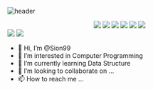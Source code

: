 ![header](https://capsule-render.vercel.app/api?type=waving&color=gradient&height=300&section=header&text=Sion's%20Github&fontSize=90)


<div align="center">
	<img src="https://img.shields.io/badge/Java-007396?style=flat&logo=Java&logoColor=white" />
	<img src="https://img.shields.io/badge/HTML5-E34F26?style=flat&logo=HTML5&logoColor=white" />
	<img src="https://img.shields.io/badge/Python-3776AB?style=flat&logo=Python&logoColor=white" />
	<img src="https://img.shields.io/badge/Flask-000000?style=flat&logo=Flask&logoColor=white" />
	<img src="https://img.shields.io/badge/C-A8B9CC?style=flat&logo=C&logoColor=white" />
	<img src="https://img.shields.io/badge/C++-00599C?style=flat&logo=C++&logoColor=white" />
</div>




<img src="https://github-readme-stats.vercel.app/api/top-langs/?username=sion99&layout=compact">
<img src="https://github-readme-stats.vercel.app/api?username=sion99&show_icons=true">

- 👋 Hi, I’m @Sion99
- 👀 I’m interested in Computer Programming
- 🌱 I’m currently learning Data Structure
- 💞️ I’m looking to collaborate on ...
- 📫 How to reach me ...

<!---
Sion99/Sion99 is a ✨ special ✨ repository because its `README.md` (this file) appears on your GitHub profile.
You can click the Preview link to take a look at your changes.
--->
